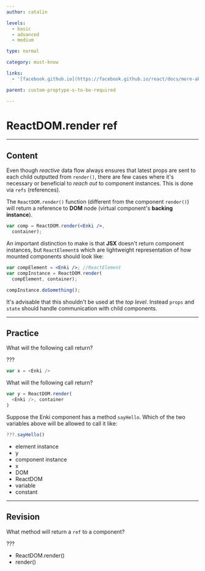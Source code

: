 ```yaml
---
author: catalin

levels:
  - basic
  - advanced
  - medium

type: normal

category: must-know

links:
  - '[facebook.github.io](https://facebook.github.io/react/docs/more-about-refs.html#the-ref-returned-from-reactdom.render){website}'

parent: custom-proptype-s-to-be-required

---
```

# ReactDOM.render ref

---
## Content

Even though *reactive* data flow always ensures that latest props are sent to each child outputted from `render()`, there are few cases where it's necessary or beneficial to *reach out* to component instances. This is done via `refs` (references).

The `ReactDOM.render()` function (different from the component `render()`) will return a reference to **DOM** node (virtual component's **backing instance**).

```jsx
var comp = ReactDOM.render(<Enki />,
  container);
```

An important distinction to make is that **JSX** doesn't return component instances, but `ReactElement`s which are lightweight representation of how mounted components should look like:

```jsx
var compElement = <Enki />; //ReactElement
var compInstance = ReactDOM.render(
  compElement, container);

compInstance.doSomething();
```

It's advisable that this shouldn't be used at the *top level*. Instead `props` and `state` should handle communication with child components.

---
## Practice

What will the following call return?

???

```javascript
var x = <Enki />
```

What will the following call return?

```javascript
var y = ReactDOM.render(
  <Enki />, container
)
```

Suppose the Enki component has a method `sayHello`. Which of the two variables above will be allowed to call it like:

```javascript
???.sayHello()
```

* element instance
* y
* component instance
* x
* DOM
* ReactDOM
* variable
* constant

---
## Revision

What method will return a `ref` to a component?

???

* ReactDOM.render()
* render()
 
